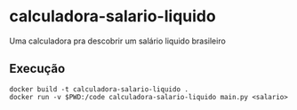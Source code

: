 # calculadora-salario-liquido
Uma calculadora pra descobrir um salário liquido brasileiro

## Execução
```
docker build -t calculadora-salario-liquido .
docker run -v $PWD:/code calculadora-salario-liquido main.py <salario>
```
